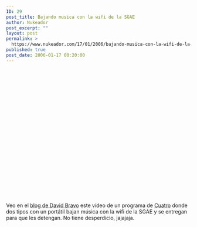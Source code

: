 ```yaml
---
ID: 29
post_title: Bajando musica con la wifi de la SGAE
author: Nukeador
post_excerpt: ""
layout: post
permalink: >
  https://www.nukeador.com/17/01/2006/bajando-musica-con-la-wifi-de-la-sgae/
published: true
post_date: 2006-01-17 00:20:00
---
```

<object align="middle" height="350" width="425"><param name="movie" value="http://www.youtube.com/v/z5OBHWdFdyk"><embed src="http://www.youtube.com/v/z5OBHWdFdyk" type="application/x-shockwave-flash" height="350" width="425"></object>

Veo en el <a href="http://www.filmica.com/david_bravo/">blog de David Bravo</a> este vídeo de un programa de <a href="http://www.cuatro.com/">Cuatro</a> donde dos tipos con un portátil bajan música con la wifi de la SGAE y se entregan para que les detengan. No tiene desperdicio, jajajaja.